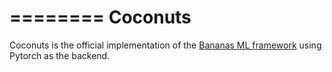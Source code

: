 ========
Coconuts
========

Coconuts is the official implementation of the 
[Bananas ML framework](https://github.com/owahltinez/bananas) using Pytorch as the backend.